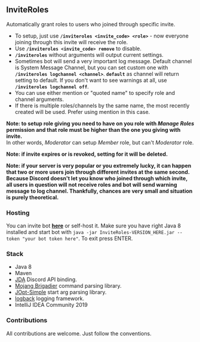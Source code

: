 ## InviteRoles ##

Automatically grant roles to users who joined through specific invite.  

+ To setup, just use **`/inviteroles <invite_code> <role>`** - now everyone joining through this invite will receive the role.  
+ Use **`/inviteroles <invite_code> remove`** to disable.
+ **`/inviteroles`** without arguments will output current settings.  
+ Sometimes bot will send a very important log message. Default channel is System Message Channel, but you can set custom one with **`/inviteroles logchannel <channel>`**. **`default`** as channel will return setting to default. If you don't want to see warnings at all, use **`/inviteroles logchannel off`**.  
+ You can use either mention or "quoted name" to specify role and channel arguments.  
+ If there is multiple roles/channels by the same name, the most recently created will be used. Prefer using mention in this case.  
  
**Note: to setup role giving you need to have on you role with *Manage Roles* permission and that role must be higher than the one you giving with invite.**  
In other words, *Moderator* can setup *Member* role, but can't *Moderator* role.  

**Note: if invite expires or is revoked, setting for it will be deleted.**  

**Note: if your server is very popular or you extremely lucky, it can happen that two or more users join through different invites at the same second. Because Discord doesn't let you know who joined through which invite, all users in question will not receive roles and bot will send warning message to log channel. Thankfully, chances are very small and situation is purely theoretical.**  

### Hosting ###

You can invite bot **[here]()** or self-host it. Make sure you have right Java 8 installed and start bot with `java -jar InviteRoles-VERSION_HERE.jar --token "your bot token here"`. To exit press ENTER.  

### Stack ###

+ Java 8  
+ Maven  
+ [JDA](https://github.com/DV8FromTheWorld/JDA) Discord API binding.  
+ [Mojang Brigadier](https://github.com/Mojang/brigadier) command parsing library.  
+ [JOpt-Simple](https://github.com/jopt-simple/jopt-simple) start arg parsing library.  
+ [logback](https://github.com/qos-ch/logback) logging framework.  
+ IntelliJ IDEA Community 2019  

### Contributions ###  

All contributions are welcome. Just follow the conventions.  